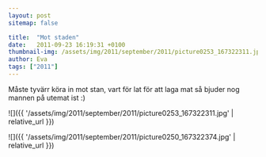 ```yaml
---
layout: post
sitemap: false

title:  "Mot staden"
date:   2011-09-23 16:19:31 +0100
thumbnail-img: /assets/img/2011/september/2011/picture0253_167322311.jpg
author: Eva
tags: ["2011"]
---
```


Måste tyvärr köra in mot stan, vart för lat för att laga mat så bjuder nog mannen på utemat ist :)

![]({{ '/assets/img/2011/september/2011/picture0253_167322311.jpg'  | relative_url }})

![]({{ '/assets/img/2011/september/2011/picture0250_167322374.jpg'  | relative_url }})

